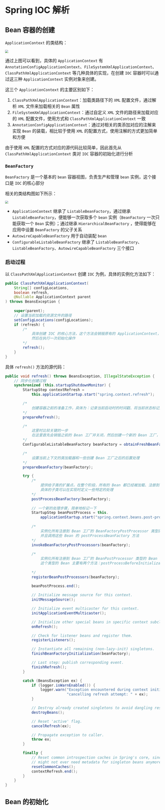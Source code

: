 # Spring IOC 解析

## Bean 容器的创建

`ApplicationContext` 的类结构：

<img src="https://www.javadoop.com/blogimages/spring-context/1.png" style="zoom:60%" />

通过上图可以看到，具体的 `ApplicationContext` 有 `AnnotationConfigApplicationContext`、`FileSystemXmlApplicationContext`、`ClassPathXmlApplicationContext` 等几种具体的实现，在创建 `IOC` 容器时可以通过这三种 `ApplicationContext` 实例对象来创建。

这三个 `ApplicationContext` 的主要区别如下：

1. `ClassPathXmlApplicationContext`：加载类路径下的 `XML` 配置文件，通过解析 `XML` 文件来加载相关的 `Bean` 属性
2. `FileSystemXmlApplicationContext`：通过自定义 `XML` 文件的路径来加载对应的 `XML` 配置文件，使用方式和 `ClassPathXmlApplicationContext` 一致
3. `AnnotationConfigApplicationContext`：通过对相关的类添加对应的注解来实现 `Bean` 的装载，相比较于使用 `XML` 的配置方式，使用注解的方式更加简单和方便



由于使用 `XML` 配置的方式对应的源代码比较简单，因此首先从 `ClassPathXmlApplicationContext` 类对 `IOC` 容器的初始化进行分析



### `BeanFactory`

`BeanFactory` 是一个基本的 `bean` 容器视图，负责生产和管理 `bean` 实例，这个接口是 `IOC` 的核心部分

相关的类结构图如下所示：

<img src="https://www.javadoop.com/blogimages/spring-context/2.png" style="zoom:60%" />

- `ApplicationContext` 继承了 `ListableBeanFactory`，通过继承 `ListableBeanFactory`，便能够一次获取多个 `bean` 实例（`BeanFactory` 一次只能获取一个 `Bean` 实例）；通过继承 `HierarchicalBeanFactory` ，使得能够在应用中设置 `BeanFactory` 的父子关系
- `AutowireCapableBeanFactory` 用于自动装配 `bean`
- `ConfigurableListableBeanFactory` 继承了 `ListableBeanFactory`、`ListableBeanFactory`、`AutowireCapableBeanFactory` 三个接口



### 启动过程

以 `ClassPathXmlApplicationContext` 创建 `IOC` 为例，具体的实例化方法如下：

```java
public ClassPathXmlApplicationContext(
    String[] configLocations, 
    boolean refresh, 
    @Nullable ApplicationContext parent
) throws BeansException {
    
    super(parent);
    // 设置当前加载的资源文件的路径
    setConfigLocations(configLocations);
    if (refresh) {
        /* 
        	具体创建 IOC 的核心方法，这个方法会销毁原有的 ApplicationContext，
        	然后在执行一次初始化操作
        */
        refresh();
    }
}
```

具体 `refresh()` 方法的源代码：

```java
public void refresh() throws BeansException, IllegalStateException {
    // 同步化创建过程
    synchronized (this.startupShutdownMonitor) {
        StartupStep contextRefresh = 
            this.applicationStartup.start("spring.context.refresh");

        /*
        	创建容器之前的准备工作，具体为：记录当前启动时的时间戳、将当前状态标记为 “活跃” 状态、初始化和验证配置属性、存储在创建 ApplicationContext 之前的应用监听器列表
        */
        prepareRefresh();

        /*
        	这里时比较关键的一步
        	在这里首先会销毁之前的 Bean 工厂并关闭，然后创建一个新的 Bean 工厂，同时将配置文件中定义的 Bean 加载到这个新创建的 Bean 工厂中（此时的 Bean 没有被实例化）
        */
        ConfigurableListableBeanFactory beanFactory = obtainFreshBeanFactory();

        /*
        	设置当前上下文的类加载器和一些创建 Bean 工厂之后的后置处理
        */
        prepareBeanFactory(beanFactory);

        try {
            /*
            	提供给子类的扩展点，在整个阶段，所有的 Bean 都已经被加载、注册到 Bean 工厂中了，
            	具体的子类可以在实现时定义一些特定的处理
            */
            postProcessBeanFactory(beanFactory);
            
            // 一个新的处理步骤，简单地标记一下
            StartupStep beanPostProcess = this.
                applicationStartup.start("spring.context.beans.post-process");
            
            /*
            	实例化所有注册到 Bean 工厂的 BeanFactoryPostProcessor 类型的 Bean，
            	并且调用这些 Bean 的 postProcessBeanFactory 方法
            */
            invokeBeanFactoryPostProcessors(beanFactory);
            
            /*
            	实例化所有注册到 Bean 工厂的 BeanPostProcessor 类型的 Bean
            	这个类型的 Bean 主要有两个方法：postProcessBeforeInitialization、postProcessAfterInitialization，这两个方法分别在 Bean 实例化之前和之后执行
            	
            */
            registerBeanPostProcessors(beanFactory);
            
            beanPostProcess.end();

            // Initialize message source for this context.
            initMessageSource();

            // Initialize event multicaster for this context.
            initApplicationEventMulticaster();

            // Initialize other special beans in specific context subclasses.
            onRefresh();

            // Check for listener beans and register them.
            registerListeners();

            // Instantiate all remaining (non-lazy-init) singletons.
            finishBeanFactoryInitialization(beanFactory);

            // Last step: publish corresponding event.
            finishRefresh();
        }

        catch (BeansException ex) {
            if (logger.isWarnEnabled()) {
                logger.warn("Exception encountered during context initialization - " +
                            "cancelling refresh attempt: " + ex);
            }

            // Destroy already created singletons to avoid dangling resources.
            destroyBeans();

            // Reset 'active' flag.
            cancelRefresh(ex);

            // Propagate exception to caller.
            throw ex;
        }

        finally {
            // Reset common introspection caches in Spring's core, since we
            // might not ever need metadata for singleton beans anymore...
            resetCommonCaches();
            contextRefresh.end();
        }
    }
}
```





## Bean 的初始化
